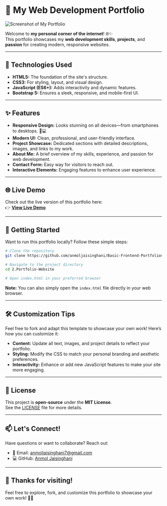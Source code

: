 # 🎉 My Web Development Portfolio

![Screenshot of My Portfolio](screenshot.png)

Welcome to **my personal corner of the internet**! 🌐✨  
This portfolio showcases my **web development skills**, **projects**, and **passion** for creating modern, responsive websites.

---

## 🚀 Technologies Used

- **HTML5:** The foundation of the site's structure.
- **CSS3:** For styling, layout, and visual design.
- **JavaScript (ES6+):** Adds interactivity and dynamic features.
- **Bootstrap 5:** Ensures a sleek, responsive, and mobile-first UI.

---

## ✨ Features

- **Responsive Design:** Looks stunning on all devices—from smartphones to desktops. 📱💻  
- **Modern UI:** Clean, professional, and user-friendly interface.  
- **Project Showcase:** Dedicated sections with detailed descriptions, images, and links to my work.  
- **About Me:** A brief overview of my skills, experience, and passion for web development.  
- **Contact Form:** Easy way for visitors to reach out.  
- **Interactive Elements:** Engaging features to enhance user experience.

---

## 🌐 Live Demo

Check out the live version of this portfolio here:  
👉 **[View Live Demo](https://portfolio2-htmlcssjs.netlify.app/)**

---

## 🚀 Getting Started

Want to run this portfolio locally? Follow these simple steps:

```bash
# Clone the repository
git clone https://github.com/anmoljaisinghani/Basic-Frontend-Portfolios.git

# Navigate to the project directory
cd 2.Portfolio-Website

# Open index.html in your preferred browser
```

**Note:** You can also simply open the `index.html` file directly in your web browser.

---

## 🛠️ Customization Tips

Feel free to fork and adapt this template to showcase your own work! Here’s how you can customize it:

- **Content:** Update all text, images, and project details to reflect your portfolio.  
- **Styling:** Modify the CSS to match your personal branding and aesthetic preferences.  
- **Interactivity:** Enhance or add new JavaScript features to make your site more engaging.

---

## 📄 License

This project is **open-source** under the **MIT License**.  
See the [LICENSE](LICENSE) file for more details.

---

## 📫 Let's Connect!

Have questions or want to collaborate? Reach out:

- 📧 Email: [anmoljaisinghani7@gmail.com](mailto:anmoljaisinghani7@gmail.com)  
- 💻 GitHub: [Anmol Jaisinghani](https://github.com/anmoljaisinghani)

---

## 🎉 Thanks for visiting!

Feel free to explore, fork, and customize this portfolio to showcase your own work! 🚀✨